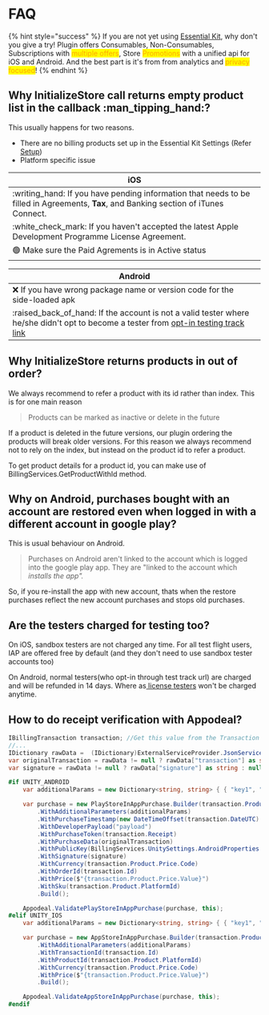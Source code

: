 # FAQ

{% hint style="success" %}
If you are not yet using [Essential Kit](https://link.voxelbusters.com/essential-kit), why don't you give a try! Plugin offers Consumables, Non-Consumables, Subscriptions with <mark style="color:orange;">multiple offers</mark>, Store <mark style="color:orange;">Promotions</mark> with a unified api for iOS and Android. And the best part is it's from from analytics and <mark style="color:orange;">privacy focused</mark>!
{% endhint %}

## Why InitializeStore call returns empty product list in the callback :man\_tipping\_hand:?

This usually happens for two reasons.

* There are no billing products set up in the Essential Kit Settings (Refer [Setup](setup/#billing-products))
* Platform specific issue

| iOS                                                                                                                                       |
| ----------------------------------------------------------------------------------------------------------------------------------------- |
|    :writing\_hand: If you have pending information that needs to be filled in Agreements, **Tax**, and Banking section of iTunes Connect. |
|    :white\_check\_mark: If you haven't accepted the latest Apple Development Programme License Agreement.                                 |
|    🟢 Make sure the Paid Agrements is in Active status                                                                                    |

| **Android**                                                                                                                                                                                               |
| --------------------------------------------------------------------------------------------------------------------------------------------------------------------------------------------------------- |
|   :x: If you have wrong package name or version code for the side-loaded apk                                                                                                                              |
|    :raised\_back\_of\_hand: If the account is not a valid tester where he/she didn't opt to become a tester from [opt-in testing track link](testing/testing-android.md#testing-with-tester-user-account) |

## **Why** InitializeStore returns products in out of order?

We always recommend to refer a product with its id rather than index. This is for one main reason

> Products can be marked as inactive or delete in the future

If a product is deleted in the future versions, our plugin ordering the products will break older versions. For this reason we always recommend not to rely on the index, but instead on the product id to refer a product.

To get product details for a product id, you can make use of BillingServices.GetProductWithId method.

## **Why on Android, purchases bought with an account are restored  even when logged in with a different account in google play?**

This is usual behaviour on Android.

> Purchases on Android aren't linked to the account which is logged into the google play app. They are "linked to the account which _installs the app"._

So,  if you re-install the app with new account, thats when the restore purchases reflect the new account purchases and stops old purchases.

## **Are the testers charged for testing too?**

On iOS, sandbox testers are not charged any time. For all test flight users, IAP are offered free by default (and they don't need to use sandbox tester accounts too)

On Android, normal testers(who opt-in through test track url) are charged and will be refunded in 14 days. Where as[ license testers](testing/testing-android.md#testing-with-application-licensing-license-tester) won't be charged anytime.

&#x20;

## How to do receipt verification with Appodeal?

```csharp
IBillingTransaction transaction; //Get this value from the Transaction Change callback
//...
IDictionary rawData =  (IDictionary)ExternalServiceProvider.JsonServiceProvider.FromJson(transaction.RawData);
var originalTransaction = rawData != null ? rawData["transaction"] as string : null;
var signature = rawData != null ? rawData["signature"] as string : null;

#if UNITY_ANDROID
    var additionalParams = new Dictionary<string, string> { { "key1", "value1" }, { "key2", "value2" } };

    var purchase = new PlayStoreInAppPurchase.Builder(transaction.Product.Type == BillingProductType.Subscription ? PlayStorePurchaseType.Subs : PlayStorePurchaseType.InApp)
        .WithAdditionalParameters(additionalParams)
        .WithPurchaseTimestamp(new DateTimeOffset(transaction.DateUTC).ToUnixTimeSeconds())
        .WithDeveloperPayload("payload")
        .WithPurchaseToken(transaction.Receipt)
        .WithPurchaseData(originalTransaction)
        .WithPublicKey(BillingServices.UnitySettings.AndroidProperties.PublicKey)
        .WithSignature(signature)
        .WithCurrency(transaction.Product.Price.Code)
        .WithOrderId(transaction.Id)
        .WithPrice($"{transaction.Product.Price.Value}")
        .WithSku(transaction.Product.PlatformId)
        .Build();

    Appodeal.ValidatePlayStoreInAppPurchase(purchase, this);
#elif UNITY_IOS
    var additionalParams = new Dictionary<string, string> { { "key1", "value1" }, { "key2", "value2" } };

    var purchase = new AppStoreInAppPurchase.Builder(transaction.Product.Type == BillingProductType.Subscription ? AppStorePurchaseType.AutoRenewableSubscription : transaction.Product.Type == BillingProductType.Consumable ? AppStorePurchaseType.Consumable : AppStorePurchaseType.NonConsumable)
        .WithAdditionalParameters(additionalParams)
        .WithTransactionId(transaction.Id)
        .WithProductId(transaction.Product.PlatformId)
        .WithCurrency(transaction.Product.Price.Code)
        .WithPrice($"{transaction.Product.Price.Value}")
        .Build();

    Appodeal.ValidateAppStoreInAppPurchase(purchase, this);
#endif
```



&#x20;   &#x20;





